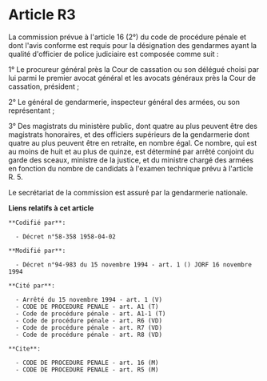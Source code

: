 # Article R3

La commission prévue à l'article 16 (2°) du code de procédure pénale et dont l'avis conforme est requis pour la désignation
des gendarmes ayant la qualité d'officier de police judiciaire est composée comme suit :

1° Le procureur général près la Cour de cassation ou son délégué choisi par lui parmi le premier avocat général et les
avocats généraux près la Cour de cassation, président ;

2° Le général de gendarmerie, inspecteur général des armées, ou son représentant ;

3° Des magistrats du ministère public, dont quatre au plus peuvent être des magistrats honoraires, et des officiers
supérieurs de la gendarmerie dont quatre au plus peuvent être en retraite, en nombre égal. Ce nombre, qui est au moins de
huit et au plus de quinze, est déterminé par arrêté conjoint du garde des sceaux, ministre de la justice, et du ministre
chargé des armées en fonction du nombre de candidats à l'examen technique prévu à l'article R. 5.

Le secrétariat de la commission est assuré par la gendarmerie nationale.

**Liens relatifs à cet article**

	**Codifié par**:

	  - Décret n°58-358 1958-04-02

	**Modifié par**:

	  - Décret n°94-983 du 15 novembre 1994 - art. 1 () JORF 16 novembre 1994

	**Cité par**:

	  - Arrêté du 15 novembre 1994 - art. 1 (V)
	  - CODE DE PROCEDURE PENALE - art. A1 (T)
	  - Code de procédure pénale - art. A1-1 (T)
	  - Code de procédure pénale - art. R6 (VD)
	  - Code de procédure pénale - art. R7 (VD)
	  - Code de procédure pénale - art. R8 (VD)

	**Cite**:

	  - CODE DE PROCEDURE PENALE - art. 16 (M)
	  - CODE DE PROCEDURE PENALE - art. R5 (M)
